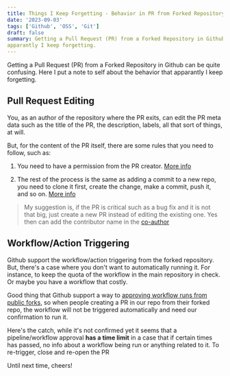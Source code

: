 ```yaml
---
title: Things I Keep Forgetting - Behavior in PR from Forked Repository in Github
date: '2023-09-03'
tags: ['Github', 'OSS', 'Git']
draft: false
summary: Getting a Pull Request (PR) from a Forked Repository in Github can be quite confusing. Here I put a note to self about the behavior that
apparantly I keep forgetting.
---
```


Getting a Pull Request (PR) from a Forked Repository in Github can be quite confusing. Here I put a note to self about the behavior that
apparantly I keep forgetting.

## Pull Request Editing

You, as an author of the repository where the PR exits, can edit the PR meta data such as the title of the PR, the description, labels, 
all that sort of things, at will.

But, for the content of the PR itself, there are some rules that you need to follow, such as:

1. You need to have a permission from the PR creator. [More info](https://docs.github.com/en/pull-requests/collaborating-with-pull-requests/working-with-forks/allowing-changes-to-a-pull-request-branch-created-from-a-fork)

2. The rest of the process is the same as adding a commit to a new repo, you need to clone it first, create the change, make a commit, push it, and so on. [More info](https://docs.github.com/en/pull-requests/collaborating-with-pull-requests/proposing-changes-to-your-work-with-pull-requests/committing-changes-to-a-pull-request-branch-created-from-a-fork)

> My suggestion is, if the PR is critical such as a bug fix and it is not that big, just create a new PR instead of editing the existing one. Yes then can add the contributor name in the [co-author](https://docs.github.com/en/pull-requests/committing-changes-to-your-project/creating-and-editing-commits/creating-a-commit-with-multiple-authors) 

## Workflow/Action Triggering

Github support the workflow/action triggering from the forked repository. But, there's a case where you don't want to automatically running it. For instance, to keep the quota of the workflow in the main repository in check. Or maybe you have a workflow that costly.

Good thing that Github support a way to [approving workflow runs from public forks](https://docs.github.com/en/actions/managing-workflow-runs/approving-workflow-runs-from-public-forks), so when people creating a PR in our repo from their forked repo, the workflow will not be triggered automatically and need our confirmation to run it.

Here's the catch, while it's not confirmed yet it seems that a pipeline/workflow approval **has a time limit** in a case that if certain times has passed, no info about a workflow being run or anything related to it. To re-trigger, close and re-open the PR

Until next time, cheers!
